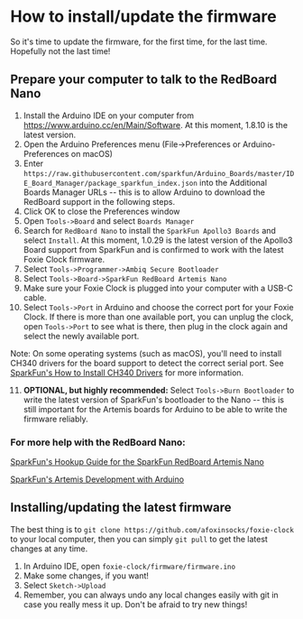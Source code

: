 # How to install/update the firmware

So it's time to update the firmware, for the first time, for the last time. Hopefully not the last time!

## Prepare your computer to talk to the RedBoard Nano
1. Install the Arduino IDE on your computer from https://www.arduino.cc/en/Main/Software. 
   At this moment, 1.8.10 is the latest version.
2. Open the Arduino Preferences menu (File->Preferences or Arduino-Preferences on macOS)
3. Enter `https://raw.githubusercontent.com/sparkfun/Arduino_Boards/master/IDE_Board_Manager/package_sparkfun_index.json` 
   into the Additional Boards Manager URLs -- this is to allow Arduino to download the RedBoard support in the following steps.
4. Click OK to close the Preferences window
5. Open `Tools->Board` and select `Boards Manager`
6. Search for `RedBoard Nano` to install the `SparkFun Apollo3 Boards` and select `Install`. 
   At this moment, 1.0.29 is the latest version of the Apollo3 Board support from SparkFun and is confirmed to work with the latest Foxie Clock firmware.
7. Select `Tools->Programmer->Ambiq Secure Bootloader`
8. Select `Tools->Board->SparkFun RedBoard Artemis Nano`
9. Make sure your Foxie Clock is plugged into your computer with a USB-C cable.
10. Select `Tools->Port` in Arduino and choose the correct port for your Foxie Clock. 
   If there is more than one available port, you can unplug the clock, open `Tools->Port` to see what is there,
   then plug in the clock again and select the newly available port. 
   
   Note: On some operating systems (such as macOS), you'll need to install CH340 drivers for the board support
   to detect the correct serial port. 
   See [SparkFun's How to Install CH340 Drivers](https://learn.sparkfun.com/tutorials/how-to-install-ch340-drivers)
   for more information.
   
11. **OPTIONAL, but highly recommended:** Select `Tools->Burn Bootloader` to write the latest version of SparkFun's bootloader 
   to the Nano -- this is still important for the Artemis boards for Arduino to be able to write the firmware reliably.

### For more help with the RedBoard Nano:
[SparkFun's Hookup Guide for the SparkFun RedBoard Artemis Nano](https://learn.sparkfun.com/tutorials/hookup-guide-for-the-sparkfun-redboard-artemis-nano)

[SparkFun's Artemis Development with Arduino](https://learn.sparkfun.com/tutorials/artemis-development-with-arduino)

## Installing/updating the latest firmware
The best thing is to `git clone https://github.com/afoxinsocks/foxie-clock` to your local computer, then you can simply `git pull` to get the latest changes at any time.
1. In Arduino IDE, open `foxie-clock/firmware/firmware.ino`
2. Make some changes, if you want!
3. Select `Sketch->Upload` 
4. Remember, you can always undo any local changes easily with git in case you really mess it up. Don't be afraid to try new things!
